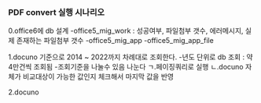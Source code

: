 ### PDF convert 실행 시나리오

0.office6에 db 설계
-office5_mig_work : 성공여부, 파일첨부 갯수, 에러메시지, 실제 존재하는 파일첨부 갯수
-office5_mig_app
-office5_mig_app_file

1.docuno 기준으로 2014 ~ 2022까지 차례대로 조회한다. -년도 단위로 db 조회 : 약 4만건씩 조회됨 -조회기준을 나눌수 있음 나눈다
ㄱ.페이징쿼리로 실행
ㄴ.docuno 자체가 비교대상이 가능한 값인지 체크해서 마지막 값을 반영

2.docuno
